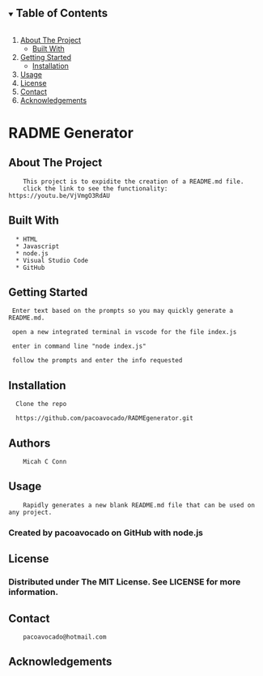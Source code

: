 <details open="open">
        <summary><h2 style="display: inline-block">Table of Contents</h2></summary>
        <ol>
          <li>
            <a href="#about-the-project">About The Project</a>
            <ul>
              <li><a href="#built-with">Built With</a></li>
            </ul>
          </li>
          <li>
            <a href="#getting-started">Getting Started</a>
            <ul>
              <li><a href="#installation">Installation</a></li>
            </ul>
          </li>
          <li><a href="#usage">Usage</a></li>
          <li><a href="#license">License</a></li>
          <li><a href="#contact">Contact</a></li>
          <li><a href="#acknowledgements">Acknowledgements</a></li>
        </ol>
      </details>
       
# RADME Generator
      

      
## About The Project
     
        This project is to expidite the creation of a README.md file.
        click the link to see the functionality: https://youtu.be/VjVmgO3RdAU
    
## Built With
      
      * HTML
      * Javascript
      * node.js
      * Visual Studio Code
      * GitHub
      
    
## Getting Started
      
     Enter text based on the prompts so you may quickly generate a README.md.

     open a new integrated terminal in vscode for the file index.js

     enter in command line "node index.js"

     follow the prompts and enter the info requested
      

      
     
## Installation

 
      Clone the repo
      
      https://github.com/pacoavocado/RADMEgenerator.git
    
           
## Authors

        Micah C Conn

## Usage
      
        Rapidly generates a new blank README.md file that can be used on any project. 

### Created by pacoavocado on GitHub with node.js  
      
## License
      
### Distributed under The MIT License. See LICENSE for more information.
      
      
      
## Contact
        pacoavocado@hotmail.com
        
        
        
## Acknowledgements        
        
      
        
        
        